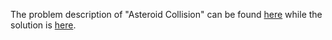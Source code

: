 The problem description of "Asteroid Collision" can be found [here](https://leetcode.com/problems/asteroid-collision/) while the solution is [here](https://github.com/aurimas13/Solutions-To-Problems/blob/main/LeetCode/Java%20Solutions/Asteroid%20Collision/asteroid.java).